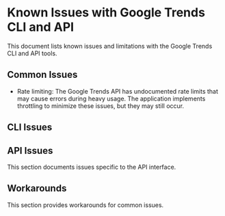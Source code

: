 # Known Issues with Google Trends CLI and API

This document lists known issues and limitations with the Google Trends CLI and API tools.

## Common Issues

- Rate limiting: The Google Trends API has undocumented rate limits that may cause errors during heavy usage. The application implements throttling to minimize these issues, but they may still occur.

## CLI Issues

## API Issues

This section documents issues specific to the API interface.

## Workarounds

This section provides workarounds for common issues. 